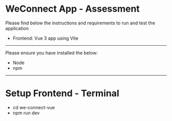 # WeConnect App - Assessment

Please find below the instructions and requirements to run and test the application

- Frontend: Vue 3 app using Vite

---

Please ensure you have installed the below:

- Node
- npm

---

# Setup Frontend - Terminal

- cd we-connect-vue
- npm run dev
